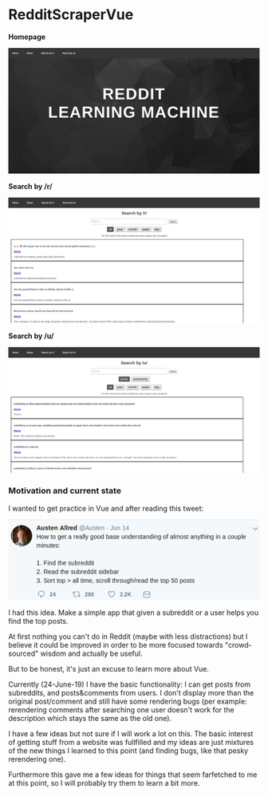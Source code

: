 # RedditScraperVue

**Homepage**

![](/img/home.png)

**Search by /r/**

![](/img/subreddit.png)

**Search by /u/**

![](/img/usercomment.png)


### Motivation and current state

I wanted to get practice in Vue and after reading this tweet:

![](/img/inspiration.png)

I had this idea. Make a simple app that given a subreddit or a user helps you find the top posts.

At first nothing you can't do in Reddit (maybe with less distractions) but I believe it could be improved in order to be more focused towards "crowd-sourced" wisdom and actually be useful.

But to be honest, it's just an excuse to learn more about Vue.

Currently (24-June-19) I have the basic functionality: I can get posts from subreddits, and posts&comments from users. I don't display more than the original post/comment and still have some rendering bugs (per example: rerendering comments after searching one user doesn't work for the description which stays the same as the old one). 

I have a few ideas but not sure if I will work a lot on this. The basic interest of getting stuff from a website was fullfilled and my ideas are just mixtures of the new things I learned to this point (and finding bugs, like that pesky rerendering one). 

Furthermore this gave me a few ideas for things that seem farfetched to me at this point, so I will probably try them to learn a bit more.
